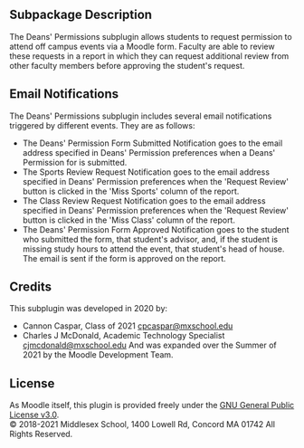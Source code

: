 ## Subpackage Description
The Deans' Permissions subplugin allows students to request permission to attend off campus events via a Moodle form. Faculty are able to review these requests in a report in which they can request additional review from other faculty members before approving the student's request.

## Email Notifications
The Deans' Permissions subplugin includes several email notifications triggered by different events.
They are as follows:
- The Deans' Permission Form Submitted Notification goes to the email address specified in Deans' Permission preferences when a Deans' Permission for is submitted.
- The Sports Review Request Notification goes to the email address specified in Deans' Permission preferences when the 'Request Review' button is clicked in the 'Miss Sports' column of the report.
- The Class Review Request Notification goes to the email address specified in Deans' Permission preferences when the 'Request Review' button is clicked in the 'Miss Class' column of the report.
- The Deans' Permission Form Approved Notification goes to the student who submitted the form, that student's advisor, and, if the student is missing study hours to attend the event, that student's head of house. The email is sent if the form is approved on the report.

## Credits
This subplugin was developed in 2020 by:
- Cannon Caspar, Class of 2021 <cpcaspar@mxschool.edu>
- Charles J McDonald, Academic Technology Specialist <cjmcdonald@mxschool.edu>
And was expanded over the Summer of 2021 by the Moodle Development Team.

## License
As Moodle itself, this plugin is provided freely under the [GNU General Public License v3.0](/COPYING.txt). </br>
© 2018-2021 Middlesex School, 1400 Lowell Rd, Concord MA 01742 All Rights Reserved.
